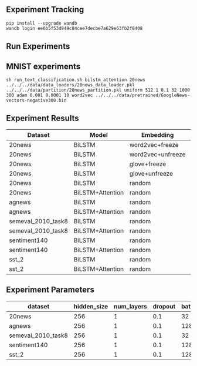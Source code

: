 ## Experiment Tracking
```shell script
pip install --upgrade wandb
wandb login ee0b5f53d949c84cee7decbe7a629e63fb2f8408
```
## Run Experiments

## MNIST experiments
```
sh run_text_classification.sh bilstm_attention 20news ../../../data/data_loaders/20news_data_loader.pkl ../../../data/partition/20news_partition.pkl uniform 512 1 0.1 32 1000 300 adam 0.001 0.0001 10 word2vec ../../../data/pretrained/GoogleNews-vectors-negative300.bin
```

## Experiment Results
| Dataset | Model | Embedding | Accuracy |
| ------- | ------ | ------- | ------- |
| 20news | BiLSTM | word2vec+freeze | 57.91% |
| 20news | BiLSTM | word2vec+unfreeze | 56.78% |
| 20news | BiLSTM | glove+freeze | 66.10% |
| 20news | BiLSTM | glove+unfreeze | 64.42% |
| 20news | BiLSTM | random | 66.94% |
| 20news | BiLSTM+Attention | random | 63.69% |
| agnews | BiLSTM | random | 90.56% |
| agnews | BiLSTM+Attention | random | 89.47% |
| semeval_2010_task8 | BiLSTM | random | 70.04% |
| semeval_2010_task8 | BiLSTM+Attention | random | 67.83% |
| sentiment140 | BiLSTM | random | 60.30% |
| sentiment140 | BiLSTM+Attention | random | 59.79% |
| sst_2 | BiLSTM | random | 60.30% |
| sst_2 | BiLSTM+Attention | random | 65.28% |

## Experiment Parameters
| dataset | hidden_size | num_layers | dropout | batch_size | max_seq_len | embedding_length | optimizer | lr | wd | epochs |
| ------- | ------ | ------- | ------- | ------- | ------- | ------- | ------- | ------- | ------- | ------- |
| 20news | 256 |  1 |  0.1 |  32 |  256 |  300 |  adam |  0.001 |  0.0001 |  200 |
| agnews | 256 |  1 |  0.1 |  128 |  50 |  300 |  adam |  0.001 |  0.0001 |  50 |
| semeval_2010_task8 | 256 |  1 |  0.1 |  32 |  32 |  300 |  adam |  0.001 |  0.0001 |  50 |
| sentiment140 | 256 |  1 |  0.1 |  128 |  32 |  300 |  adam |  0.001 |  0.0001 |  200 |
| sst_2 | 256 |  1 |  0.1 |  128 |  12 |  300 |  adam |  0.001 |  0.0001 |  50 |